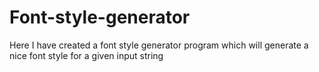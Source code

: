 # Font-style-generator
Here I have created a font style generator program which will generate a nice font style for a given input string
